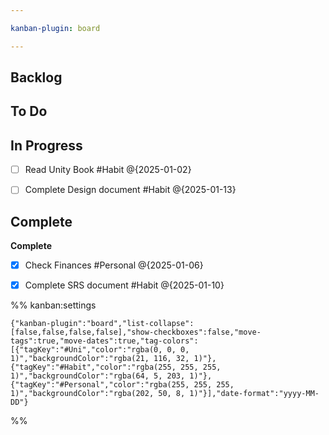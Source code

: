 ```yaml
---

kanban-plugin: board

---
```


## Backlog



## To Do



## In Progress

- [ ] Read Unity Book #Habit
	@{2025-01-02}
- [ ] Complete Design document #Habit @{2025-01-13}


## Complete

**Complete**
- [x] Check Finances #Personal @{2025-01-06}
- [x] Complete SRS document #Habit @{2025-01-10}




%% kanban:settings
```
{"kanban-plugin":"board","list-collapse":[false,false,false,false],"show-checkboxes":false,"move-tags":true,"move-dates":true,"tag-colors":[{"tagKey":"#Uni","color":"rgba(0, 0, 0, 1)","backgroundColor":"rgba(21, 116, 32, 1)"},{"tagKey":"#Habit","color":"rgba(255, 255, 255, 1)","backgroundColor":"rgba(64, 5, 203, 1)"},{"tagKey":"#Personal","color":"rgba(255, 255, 255, 1)","backgroundColor":"rgba(202, 50, 8, 1)"}],"date-format":"yyyy-MM-DD"}
```
%%